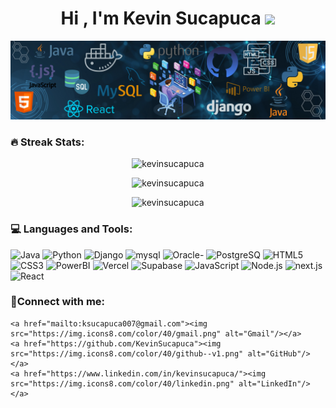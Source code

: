 
<h1 align="center">Hi , I'm Kevin Sucapuca <img src="https://media.giphy.com/media/hvRJCLFzcasrR4ia7z/giphy.gif" width="45"></h1>

<p align="center"><img src="https://raw.githubusercontent.com/KevinSucapuca/Git_curso/main/banner.png"></p>


<h3 align="left">🔥 Streak Stats:</h3>

<p align="center"><img src="https://github-readme-streak-stats.herokuapp.com/?user=kevinsucapuca&theme=gotham" alt="kevinsucapuca" /></p>

<p align="center"><img  src="https://github-readme-stats.vercel.app/api?username=kevinsucapuca&show_icons=true&theme=algolia&locale=en" alt="kevinsucapuca" /></p>



<p align="center"><img  src="https://github-readme-stats.vercel.app/api/top-langs?username=kevinsucapuca&show_icons=true&&theme=gotham&locale=en&layout=compact" alt="kevinsucapuca" /></p>




<h3 align="left">💻 Languages and Tools:</h3>
<p>
<img alt="Java" src="https://img.shields.io/badge/Java-042932?style=for-the-badge&logo=java&logoColor=blue"/>
<img alt="Python" src="https://img.shields.io/badge/Python-042932?style=for-the-badge&logo=python&logoColor=blue"/>
<img alt="Django" src="https://img.shields.io/badge/Django-042932?style=for-the-badge&logo=django&logoColor=green"/>
<img alt="mysql" src="https://img.shields.io/badge/mysql-042932?style=for-the-badge&logo=mysql&logoColor=white"/>
<img alt="Oracle-" src="https://img.shields.io/badge/Oracle-042932?style=for-the-badge&logo=Oracle&logoColor=white"/>
<img alt="PostgreSQ" src="https://img.shields.io/badge/PostgreSQL-042932?style=for-the-badge&logo=postgresql&logoColor=white"/>
<img alt="HTML5" src="https://img.shields.io/badge/HTML5-042932?style=for-the-badge&logo=html5&logoColor=white"/>
<img alt="CSS3" src="https://img.shields.io/badge/CSS3-042932?style=for-the-badge&logo=css3&logoColor=white"/>
<img alt="PowerBI" src="https://img.shields.io/badge/PowerBI-042932?style=for-the-badge&logo=Power%20BI&logoColor=white"/>
<img alt="Vercel" src="https://img.shields.io/badge/Vercel-042932?style=for-the-badge&logo=vercel&logoColor=white"/>
<img alt="Supabase" src="https://img.shields.io/badge/Supabase-042932?style=for-the-badge&logo=supabase&logoColor=white"/>
<img alt="JavaScript" src="https://img.shields.io/badge/JavaScript-042932?style=for-the-badge&logo=javascript&logoColor=F7DF1E"/>
<img alt="Node.js" src="https://img.shields.io/badge/Node.js-042932?style=for-the-badge&logo=nodedotjs&logoColor=white"/>
<img alt="next.js" src="https://img.shields.io/badge/next.js-042932?style=for-the-badge&logo=nextdotjs&logoColor=white"/>
<img alt="React" src="https://img.shields.io/badge/React-042932?style=for-the-badge&logo=react&logoColor=61DAFB"/>

</p>



<h3 align="left">🌟Connect with me:</h3>
<p align="center">
  
	<a href="mailto:ksucapuca007@gmail.com"><img src="https://img.icons8.com/color/40/gmail.png" alt="Gmail"/></a>
	<a href="https://github.com/KevinSucapuca"><img src="https://img.icons8.com/color/40/github--v1.png" alt="GitHub"/></a>
	<a href="https://www.linkedin.com/in/kevinsucapuca/"><img src="https://img.icons8.com/color/40/linkedin.png" alt="LinkedIn"/></a>
	
	
</p>



	
	




